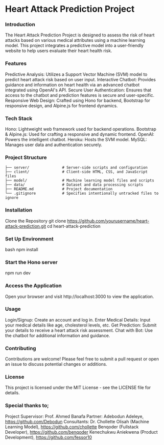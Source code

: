 # Heart Attack Prediction Project

### Introduction
The Heart Attack Prediction Project is designed to assess the risk of heart attacks based on various medical attributes using a machine learning model. This project integrates a predictive model into a user-friendly website to help users evaluate their heart health risk.

### Features
Predictive Analysis: Utilizes a Support Vector Machine (SVM) model to predict heart attack risk based on user input.
Interactive Chatbot: Provides guidance and information on heart health via an advanced chatbot integrated using OpenAI's API.
Secure User Authentication: Ensures that access to the chatbot and prediction features is secure and user-specific.
Responsive Web Design: Crafted using Hono for backend, Bootstrap for responsive design, and Alpine.js for frontend dynamics.

### Tech Stack
Hono: Lightweight web framework used for backend operations.
Bootstrap & Alpine.js: Used for crafting a responsive and dynamic frontend.
OpenAI: Powers the intelligent chatbot.
Heroku: Hosts the SVM model.
MySQL: Manages user data and authentication securely.

### Project Structure
    ├── server/               # Server-side scripts and configuration
    ├── client/               # Client-side HTML, CSS, and JavaScript files
    ├── model/                # Machine learning model files and scripts
    ├── data/                 # Dataset and data processing scripts
    ├── README.md             # Project documentation
    └── .gitignore            # Specifies intentionally untracked files to ignore
    
### Installation
Clone the Repository
git clone https://github.com/yourusername/heart-attack-prediction.git
cd heart-attack-prediction

### Set Up Environment
bash
npm install

### Start the Hono server
npm run dev

### Access the Application
Open your browser and visit http://localhost:3000 to view the application.

### Usage
Login/Signup: Create an account and log in.
Enter Medical Details: Input your medical details like age, cholesterol levels, etc.
Get Prediction: Submit your details to receive a heart attack risk assessment.
Chat with Bot: Use the chatbot for additional information and guidance.

### Contributing
Contributions are welcome! Please feel free to submit a pull request or open an issue to discuss potential changes or additions.

### License
This project is licensed under the MIT License - see the LICENSE file for details.

### Special thanks to;
  Project Supervisor: Prof. Ahmed Banafa
  Partner: Adebodun Adeleye, https://github.com/Debodun
  Consultants: 
    Dr. Chollette Olisah (Machine Learning Model), https://github.com/chollette
    Benqoder (Fullstack Developer), https://github.com/benqoder
    Kenechukwu Aniekwena (Product Development), https://github.com/fessor10
